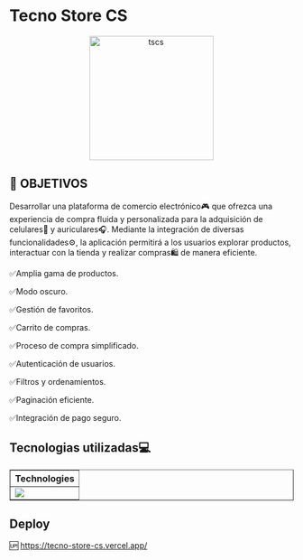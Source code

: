 # **Tecno Store CS**

<center>
    <img src="https://tecno-store-cs.vercel.app/static/media/Logo_arquitectura_corporativo_verde_mostaza.3cc6f4e1d9413f1644f1.png" alt="tscs" width="220vw" />
</center>

## **📌 OBJETIVOS**

Desarrollar una plataforma de comercio electrónico🎮 que ofrezca una experiencia de compra
fluida y personalizada para la adquisición de celulares📱 y auriculares🎧. Mediante la integración de
diversas funcionalidades⚙️, la aplicación permitirá a los usuarios explorar productos, interactuar con la
tienda y realizar compras🛍️ de manera eficiente. 

✅Amplia gama de productos.

✅Modo oscuro.

✅Gestión de favoritos.

✅Carrito de compras.

✅Proceso de compra simplificado.

✅Autenticación de usuarios.

✅Filtros y ordenamientos.

✅Paginación eficiente.

✅Integración de pago seguro.

## **Tecnologias utilizadas💻**

<div align="center">
  <table border>
    <thead>
      <tr>
        <th>Technologies</th>
      </tr>
    </thead>
    <tbody>
      <tr>
        <td>
          <a href="https://skillicons.dev">
            <img src="https://skillicons.dev/icons?i=css,js,react,redux,nodejs,express,postgres" />
          </a>
        </td>
      </tr>
    </tbody>
  </table>
</div>

## **Deploy**

🆙 https://tecno-store-cs.vercel.app/
